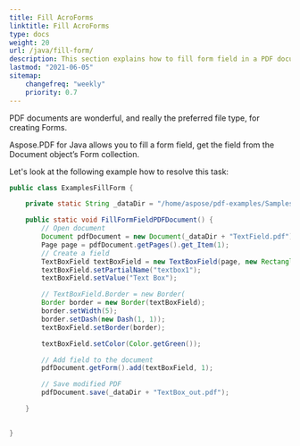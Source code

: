```yaml
---
title: Fill AcroForms
linktitle: Fill AcroForms
type: docs
weight: 20
url: /java/fill-form/
description: This section explains how to fill form field in a PDF document with Aspose.PDF for Java.
lastmod: "2021-06-05"
sitemap:
    changefreq: "weekly"
    priority: 0.7
---
```


PDF documents are wonderful, and really the preferred file type, for creating Forms.

Aspose.PDF for Java allows you to fill a form field, get the field from the Document object’s Form collection.

Let's look at the following example how to resolve this task:

```java
public class ExamplesFillForm {

    private static String _dataDir = "/home/aspose/pdf-examples/Samples/Forms/";

    public static void FillFormFieldPDFDocument() {
        // Open document
        Document pdfDocument = new Document(_dataDir + "TextField.pdf");
        Page page = pdfDocument.getPages().get_Item(1);
        // Create a field
        TextBoxField textBoxField = new TextBoxField(page, new Rectangle(100, 200, 300, 300));
        textBoxField.setPartialName("textbox1");
        textBoxField.setValue("Text Box");

        // TextBoxField.Border = new Border(
        Border border = new Border(textBoxField);
        border.setWidth(5);
        border.setDash(new Dash(1, 1));
        textBoxField.setBorder(border);

        textBoxField.setColor(Color.getGreen());

        // Add field to the document
        pdfDocument.getForm().add(textBoxField, 1);

        // Save modified PDF
        pdfDocument.save(_dataDir + "TextBox_out.pdf");

    }

    
}
```
